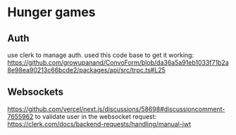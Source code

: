 # Hunger games

## Auth

use clerk to manage auth.
used this code base to get it working: https://github.com/growupanand/ConvoForm/blob/da36a5a91eb1033f71b2a8e98ea90213c66bcde2/packages/api/src/trpc.ts#L25

## Websockets

https://github.com/vercel/next.js/discussions/58698#discussioncomment-7655962
to validate user in the websocket request:
https://clerk.com/docs/backend-requests/handling/manual-jwt
